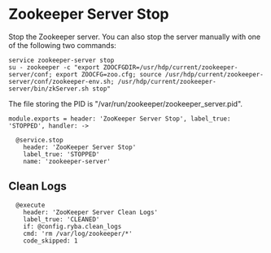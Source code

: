 
# Zookeeper Server Stop

Stop the Zookeeper server. You can also stop the server manually with one of
the following two commands:

```
service zookeeper-server stop
su - zookeeper -c "export ZOOCFGDIR=/usr/hdp/current/zookeeper-server/conf; export ZOOCFG=zoo.cfg; source /usr/hdp/current/zookeeper-server/conf/zookeeper-env.sh; /usr/hdp/current/zookeeper-server/bin/zkServer.sh stop"
```

The file storing the PID is "/var/run/zookeeper/zookeeper_server.pid".

    module.exports = header: 'ZooKeeper Server Stop', label_true: 'STOPPED', handler: ->

      @service.stop
        header: 'ZooKeeper Server Stop'
        label_true: 'STOPPED'
        name: 'zookeeper-server'

## Clean Logs

      @execute
        header: 'ZooKeeper Server Clean Logs'
        label_true: 'CLEANED'
        if: @config.ryba.clean_logs
        cmd: 'rm /var/log/zookeeper/*'
        code_skipped: 1
